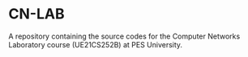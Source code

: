 # CN-LAB

A repository containing the source codes for the Computer Networks Laboratory course (UE21CS252B) at PES University.
